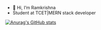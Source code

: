 - 👋 Hi, I’m Ramkrishna
- Student at TCET|MERN stack developer


<!---
Ramkrishna732/Ramkrishna732 is a ✨ special ✨ repository because its `README.md` (this file) appears on your GitHub profile.
You can click the Preview link to take a look at your changes.
--->

[![Anurag's GitHub stats](https://github-readme-stats.vercel.app/api?username=anuraghazra)](https://github.com/anuraghazra/github-readme-stats)

